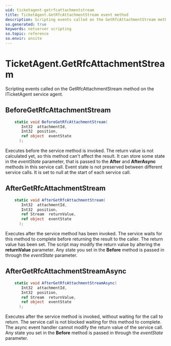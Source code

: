 ```yaml
---
uid: ticketagent-getrfcattachmentstream
title: TicketAgent.GetRfcAttachmentStream event method
description: Scripting events called on the GetRfcAttachmentStream method on the TicketAgent service agent.
so.generated: true
keywords: netserver scripting
so.topic: reference
so.envir: onsite
---
```

# TicketAgent.GetRfcAttachmentStream

Scripting events called on the <see cref='M:ITicketAgent.GetRfcAttachmentStream'>GetRfcAttachmentStream</see> method on the <see cref='ITicketAgent'>ITicketAgent</see>  service agent.

## BeforeGetRfcAttachmentStream
```cs
    static void BeforeGetRfcAttachmentStream(
       Int32  attachmentId,
       Int32  position,
       ref object  eventState
      );
```
Executes before the service method is invoked.
The return value is not calculated yet, so this method can't affect the result.
It can store some state in the *eventState* parameter, that is passed to the **After** and **AfterAsync** methods in this service call.
Event state is not preserved between different service calls. It is set to null at the start of each service call.
## AfterGetRfcAttachmentStream
```cs
    static void AfterGetRfcAttachmentStream(
       Int32  attachmentId,
       Int32  position,
       ref Stream  returnValue,
       ref object  eventState
      );
```
Executes after the service method has been invoked. The service waits for this method to complete before returning the result to the caller.
The return value has been set. The script may modify the return value by altering the **returnValue** parameter.
Any state you set in the **Before** method is passed in through the *eventState* parameter.
## AfterGetRfcAttachmentStreamAsync
```cs
    static void AfterGetRfcAttachmentStreamAsync(
       Int32  attachmentId,
       Int32  position,
       ref Stream  returnValue,
       ref object  eventState
      );
```
Executes after the service method is invoked, without waiting for the call to return.
The service call is not blocked waiting for this method to complete.
The async event handler cannot modify the return value of the service call.
Any state you set in the **Before** method is passed in through the *eventState* parameter.


